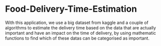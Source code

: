 # Food-Delivery-Time-Estimation
With this application, we use a big dataset from kaggle and a couple of algorithms to estimate the delivery time based on the data that are actually important and have an impact on the time of delivery, by using mathematic functions to find which of these datas can be categorised as important.
